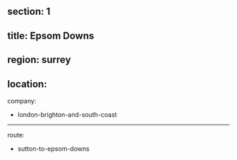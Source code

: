 section: 1
----
title: Epsom Downs
----
region: surrey
----
location: 
----
company:
- london-brighton-and-south-coast
----
route:
- sutton-to-epsom-downs
